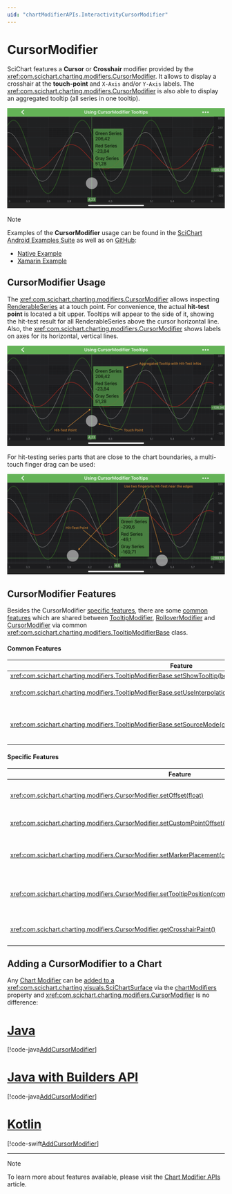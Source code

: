 ```yaml
---
uid: "chartModifierAPIs.InteractivityCursorModifier"
---
```


# CursorModifier
SciChart features a **Cursor** or **Crosshair** modifier provided by the <xref:com.scichart.charting.modifiers.CursorModifier>. 
It allows to display a crosshair at the **touch-point** and `X-Axis` and/or `Y-Axis` labels. 
The <xref:com.scichart.charting.modifiers.CursorModifier> is also able to display an aggregated tooltip (all series in one tooltip).

![Cursor Modifier](../images/cursor-modifier-example.png)

> [!NOTE]
> Examples of the **CursorModifier** usage can be found in the [SciChart Android Examples Suite](https://www.scichart.com/examples/android-chart/) as well as on [GitHub](https://github.com/ABTSoftware/SciChart.Android.Examples):
> - [Native Example](https://www.scichart.com/example/android-chart/android-chart-example-using-cursormodifier-tooltips/)
> - [Xamarin Example](https://www.scichart.com/example/xamarin-chart/xamarin-chart-using-cursormodifier-tooltips-example/)

## CursorModifier Usage
The <xref:com.scichart.charting.modifiers.CursorModifier> allows inspecting [RenderableSeries](xref:chart2d.2DChartTypes) at a touch point. 
For convenience, the actual **hit-test point** is located a bit upper.
Tooltips will appear to the side of it, showing the hit-test result for all RenderableSeries above the cursor horizontal line.
Also, the <xref:com.scichart.charting.modifiers.CursorModifier> shows labels on axes for its horizontal, vertical lines.

![Cursor Modifier Usage](../images/cursor-modifier-usage.png)

For hit-testing series parts that are close to the chart boundaries, a multi-touch finger drag can be used:

![Cursor Modifier Usage Near Edge](../images/cursor-modifier-usage-near-edge.png)

## CursorModifier Features
Besides the CursorModifier [specific features](#specific-features), there are some [common features](#common-features) which are shared between [TooltipModifier](xref:chartModifierAPIs.InteractivityTooltipModifier), [RolloverModifier](xref:chartModifierAPIs.InteractivityRolloverModifier) and [CursorModifier](xref:chartModifierAPIs.InteractivityCursorModifier) via common <xref:com.scichart.charting.modifiers.TooltipModifierBase> class.

#### Common Features

| **Feature**                               | **Description**                                                                                                                                                 |
| ----------------------------------------- | --------------------------------------------------------------------------------------------------------------------------------------------------------------- |
| <xref:com.scichart.charting.modifiers.TooltipModifierBase.setShowTooltip(boolean)>      | Allows to **hide or show** modifier's Tooltips.                                                                                                                 |
| <xref:com.scichart.charting.modifiers.TooltipModifierBase.setUseInterpolation(boolean)> | Allows to show **interpolated** values between data points. It is a `true` by default. If `false` - modifier's Tooltips will report the info about **closest** data points. |
| <xref:com.scichart.charting.modifiers.TooltipModifierBase.setSourceMode(com.scichart.charting.modifiers.SourceMode)>       | Allows to specify which <xref:com.scichart.charting.visuals.renderableSeries.IRenderableSeries> are to be inspected by a modifier, e.g. **Visible**, **Selected**, etc. Other will be ignored by the modifier. Expects a member of the <xref:com.scichart.charting.modifiers.SourceMode> enumeration. |

#### Specific Features

| **Feature**                           | **Description**                                                                                                                                                                           |
| ------------------------------------- | ----------------------------------------------------------------------------------------------------------------------------------------------------------------------------------------- |
| <xref:com.scichart.charting.modifiers.CursorModifier.setOffset(float)>            | Specifies **how far** the hit-test point is **from** the actual **touch point**. This value will be used for either `X` or `Y` coordinate, or both, depending on `markerPlacement`.       |
| <xref:com.scichart.charting.modifiers.CursorModifier.setCustomPointOffset(android.graphics.PointF)> | Specifies **how far** the hit-test point is **from** the actual **touch point**. As opposed to `offset`, both `X` and `Y` coordinate will always be applied.                              |
| <xref:com.scichart.charting.modifiers.CursorModifier.setMarkerPlacement(com.scichart.charting.modifiers.Placement)>   | Allows to specify the **position** of the hit-test point relative to the **touch point**, e.g. Left, Top, etc... Expects a member of the <xref:com.scichart.charting.modifiers.Placement> enumeration.                      |
| <xref:com.scichart.charting.modifiers.CursorModifier.setTooltipPosition(com.scichart.charting.modifiers.TooltipPosition)>   | Allows to specify the **position** of modifier's Tooltips relative to the **hit-test point**, e.g. TopLeft, BottomRight, etc.... Expects a member of the <xref:com.scichart.charting.modifiers.TooltipPosition> enumeration. |
| <xref:com.scichart.charting.modifiers.CursorModifier.getCrosshairPaint()>   | Returns the [Paint](https://developer.android.com/reference/android/graphics/Paint.html) object that is responsible for the crosshair ("sniper aim") drawing (marking the hit-test point). Can be used to change style and color properties of the crosshair. |

## Adding a CursorModifier to a Chart
Any [Chart Modifier](xref:chartModifierAPIs.ChartModifierAPIs) can be [added to a <xref:com.scichart.charting.visuals.SciChartSurface>](xref:chartModifierAPIs.ChartModifierAPIs#adding-a-chart-modifier) via the [chartModifiers](xref:com.scichart.charting.visuals.ISciChartSurface.getChartModifiers()) property and <xref:com.scichart.charting.modifiers.CursorModifier> is no difference:

# [Java](#tab/java)
[!code-java[AddCursorModifier](../../../../samples/sandbox/app/src/main/java/com/scichart/docsandbox/examples/java/chartModifier2D/InteractivityCursorModifier.java#AddCursorModifier)]
# [Java with Builders API](#tab/javaBuilder)
[!code-java[AddCursorModifier](../../../../samples/sandbox/app/src/main/java/com/scichart/docsandbox/examples/javaBuilder/chartModifier2D/InteractivityCursorModifier.java#AddCursorModifier)]
# [Kotlin](#tab/kotlin)
[!code-swift[AddCursorModifier](../../../../samples/sandbox/app/src/main/java/com/scichart/docsandbox/examples/kotlin/chartModifier2D/InteractivityCursorModifier.kt#AddCursorModifier)]
***

> [!NOTE]
> To learn more about features available, please visit the [Chart Modifier APIs](xref:chartModifierAPIs.ChartModifierAPIs#common-chart-modifier-features) article.
